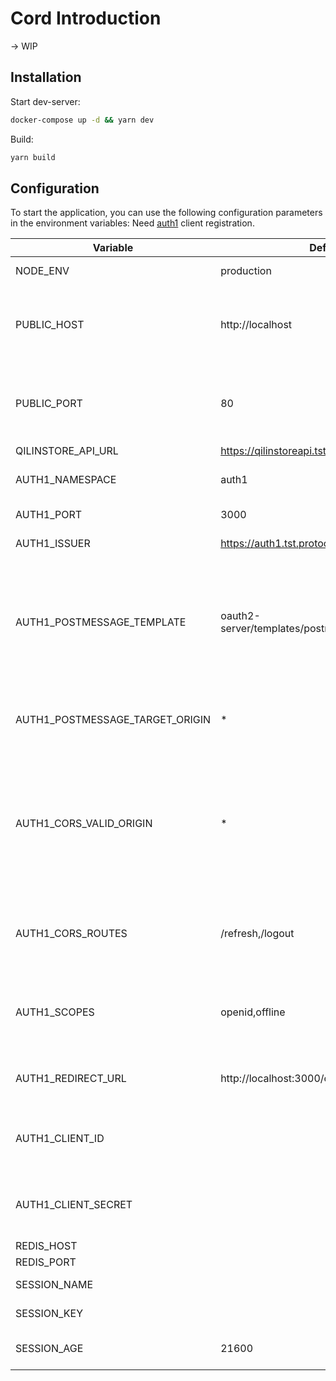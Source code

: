 # Cord Introduction
-> WIP

## Installation
Start dev-server:
```bash
docker-compose up -d && yarn dev
```

Build:
```bash
yarn build
```

## Configuration
To start the application, you can use the following configuration parameters in the environment variables:
Need [auth1](https://github.com/ProtocolONE/auth1.protocol.one) client registration.

| Variable                        | Default                                           | Description                                                                                                                 |
|---------------------------------|---------------------------------------------------|-----------------------------------------------------------------------------------------------------------------------------|
| NODE_ENV                        | production                                        | current environment                                                                                                         |
| PUBLIC_HOST                     | http://localhost                                  | Public host url, when environment is "development" - used for local's host                                                  |
| PUBLIC_PORT                     | 80                                                | nginx port, when environment is "development" - used for local's port                                                       |
| QILINSTORE_API_URL              | https://qilinstoreapi.tst.protocol.one/api/v1     | api url for cord                                                                                                            |
| AUTH1_NAMESPACE                 | auth1                                             | prefix for auth1 namespase                                                                                                  |
| AUTH1_PORT                      | 3000                                              | port for auth1 namespase                                                                                                    |
| AUTH1_ISSUER                    | https://auth1.tst.protocol.one                    | url of Auth1 host                                                                                                           |
| AUTH1_POSTMESSAGE_TEMPLATE      | oauth2-server/templates/postmessage.html.template | path to html.template for work with result of authentication process where you will receive a postMessage from iframe       |
| AUTH1_POSTMESSAGE_TARGET_ORIGIN | *                                                 | target origin for postMessages with results of authorization                                                                |
| AUTH1_CORS_VALID_ORIGIN         | *                                                 | list of valid origins for CORS protection, separated by comma. Notice! Value of * uses by default (disable CORS protection) |
| AUTH1_CORS_ROUTES               | /refresh,/logout                                  | required client routes for OAuth2 authentication through Auth1 service                                                      |
| AUTH1_SCOPES                    | openid,offline                                    | required client scope for OAuth2 authentication through Auth1 service                                                       |
| AUTH1_REDIRECT_URL              | http://localhost:3000/callback                    | url, where it sends after authorization through auth1                                                                       |
| AUTH1_CLIENT_ID                 |                                                   | client id for OAuth2 authentication through Auth1 service                                                                   |
| AUTH1_CLIENT_SECRET             |                                                   | client secret for OAuth2 authentication through Auth1 service                                                               |
| REDIS_HOST                      |                                                   | redis host                                                                                                                  |
| REDIS_PORT                      |                                                   | redis port                                                                                                                  |
| SESSION_NAME                    |                                                   | cookie name session                                                                                                         |
| SESSION_KEY                     |                                                   | signing key for cookie session                                                                                              |
| SESSION_AGE                     | 21600                                             | session lifetime in seconds                                                                                                 |
